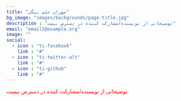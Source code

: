 ```yaml
---
title: "مهران علم بیگی"
bg_image: "images/backgrounds/page-title.jpg"
description : "توضیحاتی از نویسنده/مشارکت کننده در دسترس نیست"
email: "email2@example.org"
image: ""
social:
  - icon : "ti-facebook"
    link : "#"
  - icon : "ti-twitter-alt" 
    link : "#"
  - icon : "ti-github" 
    link : "#"
---
```


<p style="color: red;">توضیحاتی از نویسنده/مشارکت کننده در دسترس نیست</p>
